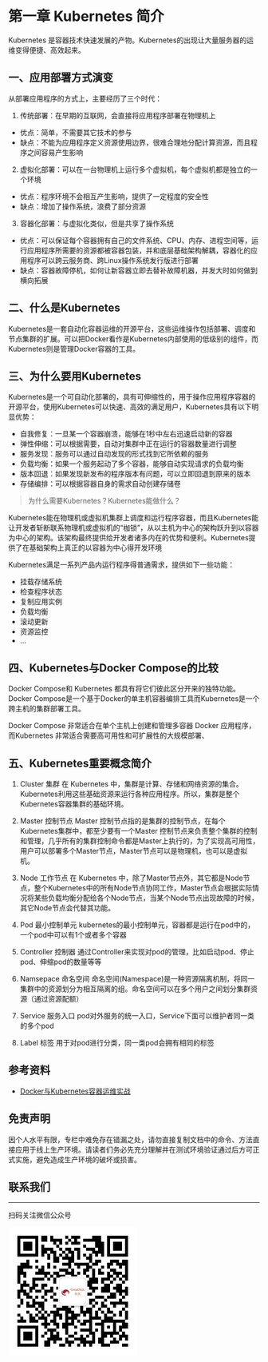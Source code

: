 # 第一章 Kubernetes 简介
Kubernetes 是容器技术快速发展的产物。Kubernetes的出现让大量服务器的运维变得便捷、高效起来。

## 一、应用部署方式演变

从部署应用程序的方式上，主要经历了三个时代：

1. 传统部署：在早期的互联网，会直接将应用程序部署在物理机上

- 优点：简单，不需要其它技术的参与
- 缺点：不能为应用程序定义资源使用边界，很难合理地分配计算资源，而且程序之间容易产生影响

2. 虚拟化部署：可以在一台物理机上运行多个虚拟机，每个虚拟机都是独立的一个环境

- 优点：程序环境不会相互产生影响，提供了一定程度的安全性
- 缺点：增加了操作系统，浪费了部分资源

3. 容器化部署：与虚拟化类似，但是共享了操作系统

- 优点：可以保证每个容器拥有自己的文件系统、CPU、内存、进程空间等，运行应用程序所需要的资源都被容器包装，并和底层基础架构解耦，容器化的应用程序可以跨云服务商、跨Linux操作系统发行版进行部署
- 缺点：容器故障停机，如何让新容器立即去替补故障机器，并发大时如何做到横向拓展

## 二、什么是Kubernetes
Kubernetes是一套自动化容器运维的开源平台，这些运维操作包括部署、调度和节点集群的扩展。可以把Docker看作是Kubernetes内部使用的低级别的组件，而Kubernetes则是管理Docker容器的工具。

## 三、为什么要用Kubernetes
Kubernetes是一个可自动化部署的，具有可伸缩性的，用于操作应用程序容器的开源平台，使用Kubernetes可以快速、高效的满足用户，Kubernetes具有以下明显优势：
- 自我修复：一旦某一个容器崩溃，能够在1秒中左右迅速启动新的容器
- 弹性伸缩：可以根据需要，自动对集群中正在运行的容器数量进行调整
- 服务发现：服务可以通过自动发现的形式找到它所依赖的服务
- 负载均衡：如果一个服务起动了多个容器，能够自动实现请求的负载均衡
- 版本回退：如果发现新发布的程序版本有问题，可以立即回退到原来的版本
- 存储编排：可以根据容器自身的需求自动创建存储卷

> 为什么需要Kubernetes？Kubernetes能做什么？

Kubernetes能在物理机或虚拟机集群上调度和运行程序容器，而且Kubernetes能让开发者斩断联系物理机或虚拟机的“枷锁”，从以主机为中心的架构跃升到以容器为中心的架构。该架构最终提供给开发者诸多内在的优势和便利。Kubernetes提供了在基础架构上真正的以容器为中心得开发环境

Kubernetes满足一系列产品内运行程序得普通需求，提供如下一些功能：
- 挂载存储系统
- 检查程序状态
- 复制应用实例
- 负载均衡
- 滚动更新
- 资源监控
- ...

## 四、Kubernetes与Docker Compose的比较
Docker Compose和 Kubernetes 都具有将它们彼此区分开来的独特功能。Docker Compose是一个基于Docker的单主机容器编排工具而Kubernetes是一个跨主机的集群部署工具。

Docker Compose 非常适合在单个主机上创建和管理多容器 Docker 应用程序，而Kubernetes 非常适合需要高可用性和可扩展性的大规模部署、

## 五、Kubernetes重要概念简介

1. Cluster 集群
在 Kubernetes 中，集群是计算、存储和网络资源的集合。Kubernetes利用这些基础资源来运行各种应用程序。所以，集群是整个Kubernetes容器集群的基础环境。

2. Master 控制节点
Master 控制节点指的是集群的控制节点，在每个Kubernetes集群中，都至少要有一个Master 控制节点来负责整个集群的控制和管理，几乎所有的集群控制命令都是Master上执行的，为了实现高可用性，用户可以部署多个Master节点，Master节点可以是物理机，也可以是虚拟机。

3. Node 工作节点
在 Kubernetes 中，除了Master节点外，其它都是Node节点，整个Kubernetes中的所有Node节点协同工作，Master节点会根据实际情况将某些负载均衡分配给各个Node节点，当某个Node节点出现故障的时候，其它Node节点会代替其功能。

4. Pod 最小控制单元
kubernetes的最小控制单元，容器都是运行在pod中的，一个pod中可以有1个或者多个容器

5. Controller 控制器
通过Controller来实现对pod的管理，比如启动pod、停止pod、伸缩pod的数量等等

6. Namsepace 命名空间
命名空间(Namespace)是一种资源隔离机制，将同一集群中的资源划分为相互隔离的组。命名空间可以在多个用户之间划分集群资源（通过资源配额）

7. Service 服务入口
pod对外服务的统一入口，Service下面可以维护者同一类的多个pod

8. Label 标签
用于对pod进行分类，同一类pod会拥有相同的标签

## 参考资料

- [Docker与Kubernetes容器运维实战](https://baike.baidu.com/item/Docker与Kubernetes容器运维实战/63475077?fr=ge_ala)

## 免责声明
因个人水平有限，专栏中难免存在错漏之处，请勿直接复制文档中的命令、方法直接应用于线上生产环境。请读者们务必先充分理解并在测试环境验证通过后方可正式实施，避免造成生产环境的破坏或损害。

## 联系我们
---
扫码关注微信公众号

![输入图片说明](../greatsql-wx.jpg)
